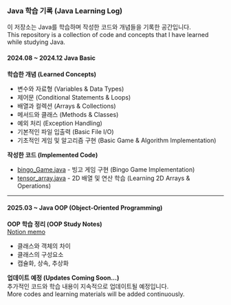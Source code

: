### Java 학습 기록 (Java Learning Log)

이 저장소는 Java를 학습하며 작성한 코드와 개념들을 기록한 공간입니다.  
This repository is a collection of code and concepts that I have learned while studying Java.  

#### 2024.08 ~ 2024.12 **Java Basic**
**학습한 개념 (Learned Concepts)**  
- 변수와 자료형 (Variables & Data Types)  
- 제어문 (Conditional Statements & Loops)  
- 배열과 컬렉션 (Arrays & Collections)  
- 메서드와 클래스 (Methods & Classes)  
- 예외 처리 (Exception Handling)  
- 기본적인 파일 입출력 (Basic File I/O)  
- 기초적인 게임 및 알고리즘 구현 (Basic Game & Algorithm Implementation)  

**작성한 코드 (Implemented Code)**  
- [bingo_Game.java](./bingo_Game.java) - 빙고 게임 구현 (Bingo Game Implementation)  
- [tensor_array.java](./tensor_array.java) - 2D 배열 및 연산 학습 (Learning 2D Arrays & Operations)  

---

#### 2025.03 ~ **Java OOP (Object-Oriented Programming)**


**OOP 학습 정리 (OOP Study Notes)**  
[Notion memo](https://www.notion.so/1-OOP-1adb6d9c51e280a1aa5df3af8baa0fb4?pvs=4)  
- 클래스와 객체의 차이
- 클래스의 구성요소
- 캡슐화, 상속, 추상화


**업데이트 예정 (Updates Coming Soon...)**  
추가적인 코드와 학습 내용이 지속적으로 업데이트될 예정입니다.  
More codes and learning materials will be added continuously.  

